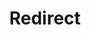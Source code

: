 ﻿---
layout: src/layouts/Redirect.astro
title: Redirect
redirect: https://yamldoc.liuyan.wang/docs/octopus-rest-api/octopus.server.exe-command-line/admin
pubDate:  2023-01-01
navSearch: false
navSitemap: false
navMenu: false
---
